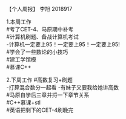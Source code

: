 【个人周报】 李旭 2018917

1.本周工作  
#考了CET-4、马原期中补考    
#计算机刷题、备战计算机考试  
-计算机一定要上95！一定要上95！一定要上95!  
#学会了一些数论的小技巧      
#建工学馆模  
#慕课C++    


2.下周工作 
#高数复习+刷题  
-打算混合数分一起看
-有妹子又要我给她讲高数  
#马原自学后三章并捋一下章节关系  
#C++慕课+stl  
#英语把剩下的CET-4刷晚完  
